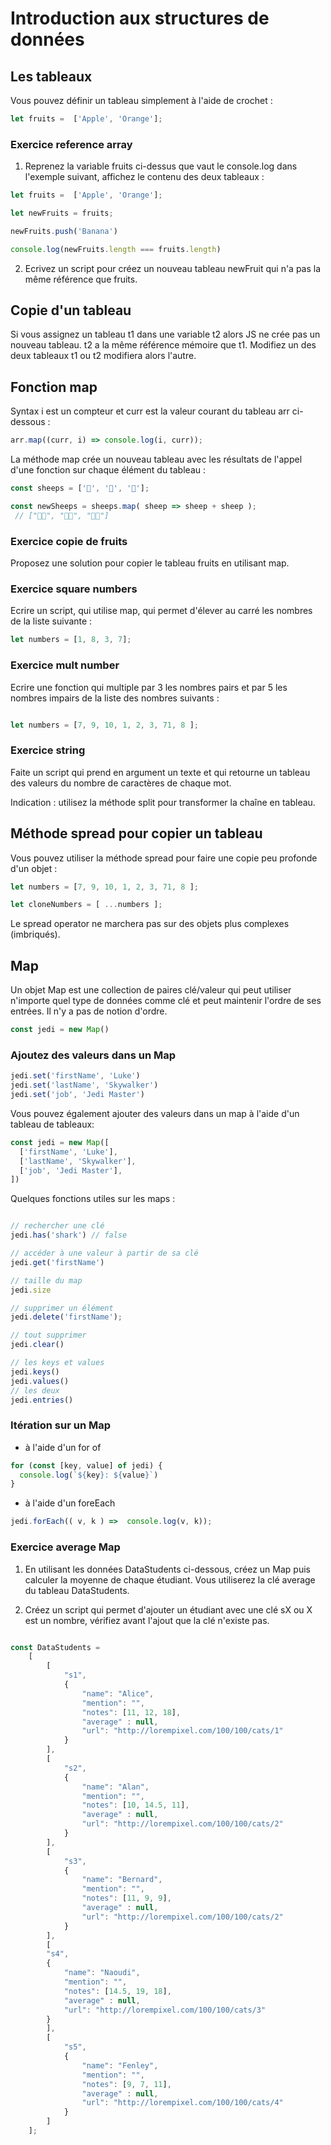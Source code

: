# Introduction aux structures de données

## Les tableaux

Vous pouvez définir un tableau simplement à l'aide de crochet :

```js
let fruits =  ['Apple', 'Orange'];
```

### Exercice reference array

1. Reprenez la variable fruits ci-dessus que vaut le console.log dans l'exemple suivant, affichez le contenu des deux tableaux :

```js
let fruits =  ['Apple', 'Orange'];

let newFruits = fruits;

newFruits.push('Banana')

console.log(newFruits.length === fruits.length)
```

2. Ecrivez un script pour créez un nouveau tableau newFruit qui n'a pas la même référence que fruits.

## Copie d'un tableau

Si vous assignez un tableau t1 dans une variable t2 alors JS ne crée pas un nouveau tableau. t2 a la même référence mémoire que t1. Modifiez un des deux tableaux t1 ou t2 modifiera alors l'autre. 

## Fonction map

Syntax i est un compteur et curr est la valeur courant du tableau arr ci-dessous :

```js
arr.map((curr, i) => console.log(i, curr));
```

La méthode map crée un nouveau tableau avec les résultats de l'appel d'une fonction sur chaque élément du tableau :

```js
const sheeps = ['🐑', '🐑', '🐑'];

const newSheeps = sheeps.map( sheep => sheep + sheep );
 // ["🐑🐑", "🐑🐑", "🐑🐑"]
```

### Exercice copie de fruits

Proposez une solution pour copier le tableau fruits en utilisant map.


### Exercice square numbers

Ecrire un script, qui utilise map, qui permet d'élever au carré les nombres de la liste suivante :

```js
let numbers = [1, 8, 3, 7];
```

### Exercice mult number 

Ecrire une fonction qui multiple par 3 les nombres pairs et par 5 les nombres impairs de la liste des nombres suivants :

```js

let numbers = [7, 9, 10, 1, 2, 3, 71, 8 ];
```

### Exercice string

Faite un script qui prend en argument un texte et qui retourne un tableau des valeurs du nombre de caractères de chaque mot. 

Indication : utilisez la méthode split pour transformer la chaîne en tableau.


## Méthode spread pour copier un tableau

Vous pouvez utiliser la méthode spread pour faire une copie peu profonde d'un objet :

```js
let numbers = [7, 9, 10, 1, 2, 3, 71, 8 ];

let cloneNumbers = [ ...numbers ];

```

Le spread operator ne marchera pas sur des objets plus complexes (imbriqués).


## Map

Un objet Map est une collection de paires clé/valeur qui peut utiliser n'importe quel type de données comme clé et peut maintenir l'ordre de ses entrées. Il n'y a pas de notion d'ordre.


```js
const jedi = new Map()

```

### Ajoutez des valeurs dans un Map 

```js
jedi.set('firstName', 'Luke')
jedi.set('lastName', 'Skywalker')
jedi.set('job', 'Jedi Master')
```

Vous pouvez également ajouter des valeurs dans un map à l'aide d'un tableau de tableaux:

```js
const jedi = new Map([
  ['firstName', 'Luke'],
  ['lastName', 'Skywalker'],
  ['job', 'Jedi Master'],
])
```

Quelques fonctions utiles sur les maps :

```js

// rechercher une clé 
jedi.has('shark') // false

// accéder à une valeur à partir de sa clé
jedi.get('firstName')

// taille du map
jedi.size

// supprimer un élément
jedi.delete('firstName');

// tout supprimer
jedi.clear()

// les keys et values
jedi.keys()
jedi.values()
// les deux 
jedi.entries()
```

### Itération sur un Map

- à l'aide d'un for of

```js
for (const [key, value] of jedi) {
  console.log(`${key}: ${value}`)
}
```

- à l'aide d'un foreEach 

```js
jedi.forEach(( v, k ) =>  console.log(v, k));
```

### Exercice average Map 

1. En utilisant les données DataStudents ci-dessous, créez un Map puis calculer la moyenne de chaque étudiant. Vous utiliserez la clé average du tableau DataStudents. 

2. Créez un script qui permet d'ajouter un étudiant avec une clé sX ou X est un nombre, vérifiez avant l'ajout que la clé n'existe pas.



```js

const DataStudents =
    [
        [
            "s1",
            {
                "name": "Alice",
                "mention": "",
                "notes": [11, 12, 18],
                "average" : null,
                "url": "http://lorempixel.com/100/100/cats/1"
            }
        ],
        [
            "s2",
            {
                "name": "Alan",
                "mention": "",
                "notes": [10, 14.5, 11],
                "average" : null,
                "url": "http://lorempixel.com/100/100/cats/2"
            }
        ],
        [
            "s3",
            {
                "name": "Bernard",
                "mention": "",
                "notes": [11, 9, 9],
                "average" : null,
                "url": "http://lorempixel.com/100/100/cats/2"
            }
        ],
        [
        "s4",
        {
            "name": "Naoudi",
            "mention": "",
            "notes": [14.5, 19, 18],
            "average" : null,
            "url": "http://lorempixel.com/100/100/cats/3"
        }
        ],
        [
            "s5",
            {
                "name": "Fenley",
                "mention": "",
                "notes": [9, 7, 11],
                "average" : null,
                "url": "http://lorempixel.com/100/100/cats/4"
            }
        ]
    ];
```